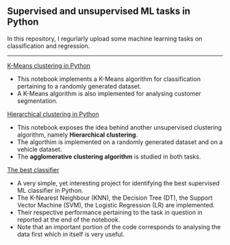 ## Supervised and unsupervised ML tasks in Python

In this repository, I regurlarly upload some machine learning tasks on classification and regression.

-----------------------------------------

[K-Means clustering in Python](https://github.com/SalvishGoomanee912/Deep-learning-projects/blob/master/Machine%20learning/ML7_K-Means%20clustering.ipynb)

- This notebook implements a K-Means algorithm for classification pertaining to a randomly generated dataset.
- A K-Means algorithm is also implemented for analysing customer segmentation.

[Hierarchical clustering in Python](https://github.com/SalvishGoomanee912/Deep-learning-projects/blob/master/Machine%20learning/ML8_Hierarchical%20clustering.ipynb)

- This notebook exposes the idea behind another unsupervised clustering algorithm, namely **Hierarchical clustering**.
- The algorthim is implemented on a randomly generated dataset and on a vehicle dataset.
- The **agglomerative clustering algorithm** is studied in both tasks.

[The best classifier](https://github.com/SalvishGoomanee912/Deep-learning-projects/blob/master/Machine%20learning/P6_The%20best%20classifier.ipynb)

- A very simple, yet interesting project for identifying the best supervised ML classifier in Python.
- The K-Nearest Neighbour (KNN), the Decision Tree (DT), the Support Vector Machine (SVM), the Logistic Regression (LR) are implemented.
- Their respective performance pertaining to the task in question in reported at the end of the notebook.
- Note that an important portion of the code corresponds to analysing the data first which in itself is very useful.
